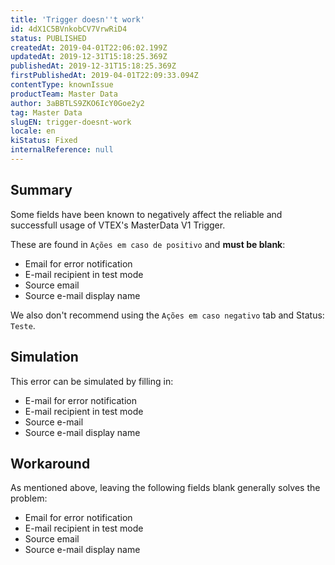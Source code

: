 ```yaml
---
title: 'Trigger doesn''t work'
id: 4dX1C5BVnkobCV7VrwRiD4
status: PUBLISHED
createdAt: 2019-04-01T22:06:02.199Z
updatedAt: 2019-12-31T15:18:25.369Z
publishedAt: 2019-12-31T15:18:25.369Z
firstPublishedAt: 2019-04-01T22:09:33.094Z
contentType: knownIssue
productTeam: Master Data
author: 3aBBTLS9ZKO6IcY0Goe2y2
tag: Master Data
slugEN: trigger-doesnt-work
locale: en
kiStatus: Fixed
internalReference: null
---
```


## Summary

Some fields have been known to negatively affect the reliable and successfull usage of VTEX's MasterData V1 Trigger.

These are found in `Ações em caso de positivo` and __must be blank__:


- Email for error notification
- E-mail recipient in test mode
- Source email
- Source e-mail display name


We also don't recommend using the `Ações em caso negativo` tab and Status: `Teste`.


## Simulation

This error can be simulated by filling in:


- E-mail for error notification
- E-mail recipient in test mode
- Source e-mail
- Source e-mail display name



## Workaround

As mentioned above, leaving the following fields blank generally solves the problem:


- Email for error notification
- E-mail recipient in test mode
- Source email
- Source e-mail display name


